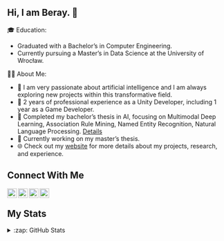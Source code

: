 ## Hi, I am Beray. 👋

🎓 Education:
- Graduated with a Bachelor’s in Computer Engineering.
- Currently pursuing a Master’s in Data Science at the University of Wrocław.

👨‍💻 About Me:

- 🔭 I am very passionate about artificial intelligence and I am always exploring new projects within this transformative field.
- 🧩 2 years of professional experience as a Unity Developer, including 1 year as a Game Developer.
- 📜 Completed my bachelor’s thesis in AI, focusing on Multimodal Deep Learning, Association Rule Mining, Named Entity Recognition, Natural Language Processing. [Details](https://berayboztepe.github.io/AVESA/)
- 📜 Currently working on my master’s thesis.
- 🌐 Check out my [website](https://berayboztepe.com) for more details about my projects, research, and experience.

## Connect With Me
[<img align="left" alt="codeSTACKr | LinkedIn" width="22px" src="https://cdn.jsdelivr.net/npm/simple-icons@v3/icons/linkedin.svg" />][linkedin]
[<img align="left" alt="codeSTACKr | Contact" width="22px" src="https://cdn.jsdelivr.net/npm/simple-icons@v3/icons/gmail.svg" />][mail]
[<img align="left" alt="codeSTACKr | Research Gate" width="22px" src="https://cdn.jsdelivr.net/npm/simple-icons@v3/icons/researchgate.svg" />][research_gate]
[<img align="left" alt="codeSTACKr | Google Scholar" width="22px" src="https://cdn.jsdelivr.net/npm/simple-icons@v3/icons/googlescholar.svg" />][google_scholar]

[linkedin]: https://www.linkedin.com/in/emre-beray-boztepe-ba246b1b0/
[research_gate]: https://www.researchgate.net/profile/Emre-Boztepe
[google_scholar]: https://scholar.google.com/citations?user=_GjBENAAAAAJ&hl=tr
[mail]: mailto:berayboztepe@outlook.com

<br />

## My Stats
<details> 
   
<summary>:zap: GitHub Stats</summary> <img align="left" alt="berayboztepe's GitHub Stats" src="https://github-readme-stats.vercel.app/api?username=berayboztepe&hide=contribs,issues&show_icons=true&title_color=ffffff&icon_color=bb2acf&text_color=daf7dc&bg_color=151515"/>




![](https://komarev.com/ghpvc/?username=berayboztepe)

</details>

